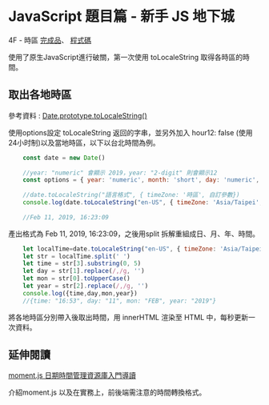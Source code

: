 # JavaScript 題目篇 - 新手 JS 地下城
4F - 時區
 <a href="https://huiyuliz.github.io/time-zone/" target="_blank">完成品</a>、
 <a href="https://github.com/HuiyuLiz/time-zone" target="_blank">程式碼</a>
 
 使用了原生JavaScript進行破關，第一次使用 toLocaleString 取得各時區的時間。



## 取出各地時區
參考資料 : <a href="https://developer.mozilla.org/zh-CN/docs/Web/JavaScript/Reference/Global_Objects/Date/toLocaleString" target="_blank">Date.prototype.toLocaleString()</a>

使用options設定 toLocaleString 返回的字串，並另外加入 hour12: false (使用24小时制)以及當地時區，以下以台北時間為例。
    
```javascript
    const date = new Date()
    
    //year: "numeric" 會顯示 2019，year: "2-digit" 則會顯示12    
    const options = { year: 'numeric', month: 'short', day: 'numeric', hour: 'numeric', minute: 'numeric', second: 'numeric', hour12: false }
    
    //date.toLocaleString("語言格式", { timeZone: '時區', 自訂參數})    
    console.log(date.toLocaleString("en-US", { timeZone: 'Asia/Taipei', ...options }));    
    
    //Feb 11, 2019, 16:23:09
```

產出格式為 Feb 11, 2019, 16:23:09，之後用split 拆解重組成日、月、年、時間。
```javascript
    let localTime=date.toLocaleString("en-US", { timeZone: 'Asia/Taipei', ...options })
    let str = localTime.split(' ')
    let time = str[3].substring(0, 5)
    let day = str[1].replace(/,/g, '')
    let mon = str[0].toUpperCase()
    let year = str[2].replace(/,/g, '')
    console.log({time,day,mon,year})
    //{time: "16:53", day: "11", mon: "FEB", year: "2019"}
```

將各地時區分別帶入後取出時間，用 innerHTML 渲染至 HTML 中，每秒更新一次資料。


## 延伸閱讀
<a href="https://developer.mozilla.org/zh-CN/docs/Web/JavaScript/Reference/Global_Objects/Date/toLocaleString" target="_blank">moment.js 日期時間管理資源庫入門導讀</a>

介紹moment.js 以及在實務上，前後端需注意的時間轉換格式。

